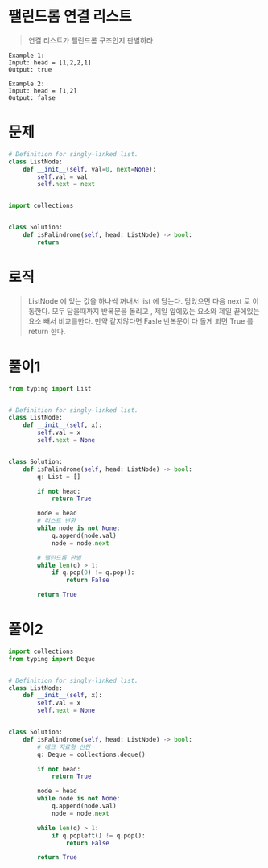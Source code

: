 # 팰린드롬 연결 리스트

> 연결 리스트가 팰린드롬 구조인지 판별하라

```
Example 1:
Input: head = [1,2,2,1]
Output: true

Example 2:
Input: head = [1,2]
Output: false
```

# 문제

```python
# Definition for singly-linked list.
class ListNode:
    def __init__(self, val=0, next=None):
        self.val = val
        self.next = next


import collections


class Solution:
    def isPalindrome(self, head: ListNode) -> bool:
        return
```

# 로직

> ListNode 에 있는 값을 하나씩 꺼내서 list 에 담는다.
> 담았으면 다음 next 로 이동한다.
> 모두 담을때까지 반복문을 돌리고 , 제일 앞에있는 요소와 제일 끝에있는 요소 빼서 비교를한다.
> 만약 같지않다면 Fasle 반복문이 다 돌게 되면 True 를 return 한다.

# 풀이1

```python
from typing import List


# Definition for singly-linked list.
class ListNode:
    def __init__(self, x):
        self.val = x
        self.next = None


class Solution:
    def isPalindrome(self, head: ListNode) -> bool:
        q: List = []

        if not head:
            return True

        node = head
        # 리스트 변환
        while node is not None:
            q.append(node.val)
            node = node.next

        # 팰린드롬 판별
        while len(q) > 1:
            if q.pop(0) != q.pop():
                return False

        return True
```

# 풀이2

```python
import collections
from typing import Deque


# Definition for singly-linked list.
class ListNode:
    def __init__(self, x):
        self.val = x
        self.next = None


class Solution:
    def isPalindrome(self, head: ListNode) -> bool:
        # 데크 자료형 선언
        q: Deque = collections.deque()

        if not head:
            return True

        node = head
        while node is not None:
            q.append(node.val)
            node = node.next

        while len(q) > 1:
            if q.popleft() != q.pop():
                return False

        return True
```
